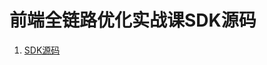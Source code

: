 # 前端全链路优化实战课SDK源码

1. [SDK源码](https://github.com/sankyutang/fontend-trace-geekbang-course/trace-sdk)